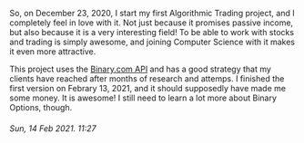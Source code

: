 So, on December 23, 2020, I start my first Algorithmic Trading project, and I
completely feel in love with it. Not just because it promises passive income,
but also because it is a very interesting field! To be able to work with stocks
and trading is simply awesome, and joining Computer Science with it makes it
even more attractive.

This project uses the [Binary.com API](https://developers.binary.com/) 
and has a good strategy that my clients have reached after months of research 
and attemps. I finished the first version on Febrary 13, 2021, and it should 
supposedly have made me some money. It is awesome! I still need to learn a lot 
more about Binary Options, though.

###### Sun, 14 Feb 2021. 11:27

